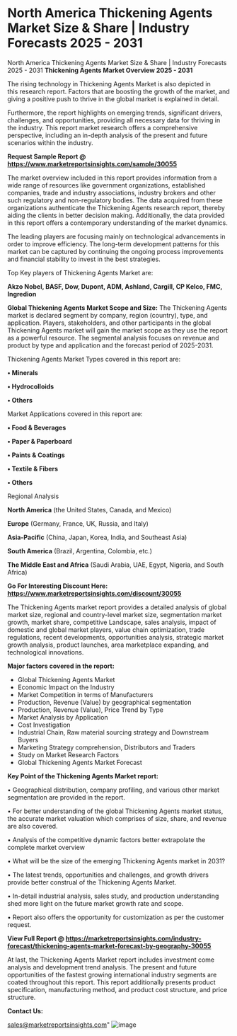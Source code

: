 # North America Thickening Agents Market Size & Share | Industry Forecasts 2025 - 2031
North America Thickening Agents Market Size & Share | Industry Forecasts 2025 - 2031
<Strong> Thickening Agents Market Overview 2025 - 2031</strong>

The rising technology in Thickening Agents Market is also depicted in this research report. Factors that are boosting the growth of the market, and giving a positive push to thrive in the global market is explained in detail.

Furthermore, the report highlights on emerging trends, significant drivers, challenges, and opportunities, providing all necessary data for thriving in the industry. This report market research offers a comprehensive perspective, including an in-depth analysis of the present and future scenarios within the industry.

<strong>Request Sample Report @ <a href=https://www.marketreportsinsights.com/sample/30055>https://www.marketreportsinsights.com/sample/30055</a></strong>

The market overview included in this report provides information from a wide range of resources like government organizations, established companies, trade and industry associations, industry brokers and other such regulatory and non-regulatory bodies. The data acquired from these organizations authenticate the Thickening Agents research report, thereby aiding the clients in better decision making. Additionally, the data provided in this report offers a contemporary understanding of the market dynamics.

The leading players are focusing mainly on technological advancements in order to improve efficiency. The long-term development patterns for this market can be captured by continuing the ongoing process improvements and financial stability to invest in the best strategies.

Top Key players of Thickening Agents Market are:

<strong>Akzo Nobel, BASF, Dow, Dupont, ADM, Ashland, Cargill, CP Kelco, FMC, Ingredion</strong>

<strong><b>Global Thickening Agents Market Scope and Size:</b></strong>
The Thickening Agents market is declared segment by company, region (country), type, and application. Players, stakeholders, and other participants in the global Thickening Agents market will gain the market scope as they use the report as a powerful resource. The segmental analysis focuses on revenue and product by type and application and the forecast period of 2025-2031.

Thickening Agents Market Types covered in this report are:

<strong>• Minerals

• Hydrocolloids

• Others</strong>

Market Applications covered in this report are:

<strong>• Food & Beverages

• Paper & Paperboard

• Paints & Coatings

• Textile & Fibers

• Others</strong> 

Regional Analysis

<strong>North America</strong> (the United States, Canada, and Mexico)

<strong>Europe</strong> (Germany, France, UK, Russia, and Italy)

<strong>Asia-Pacific</strong> (China, Japan, Korea, India, and Southeast Asia)

<strong>South America</strong> (Brazil, Argentina, Colombia, etc.)

<strong>The Middle East and Africa</strong> (Saudi Arabia, UAE, Egypt, Nigeria, and South Africa)

<strong>Go For Interesting Discount Here: <a href=https://www.marketreportsinsights.com/discount/30055>https://www.marketreportsinsights.com/discount/30055</a></strong>

The Thickening Agents market report provides a detailed analysis of global market size, regional and country-level market size, segmentation market growth, market share, competitive Landscape, sales analysis, impact of domestic and global market players, value chain optimization, trade regulations, recent developments, opportunities analysis, strategic market growth analysis, product launches, area marketplace expanding, and technological innovations.

<strong><b>Major factors covered in the report:</b></strong>
<ul>
  <li>Global Thickening Agents Market </li>
  <li>Economic Impact on the Industry</li>
  <li>Market Competition in terms of Manufacturers</li>
  <li>Production, Revenue (Value) by geographical segmentation</li>
  <li>Production, Revenue (Value), Price Trend by Type</li>
  <li>Market Analysis by Application</li>
  <li>Cost Investigation</li>
  <li>Industrial Chain, Raw material sourcing strategy and Downstream Buyers</li>
  <li>Marketing Strategy comprehension, Distributors and Traders</li>
  <li>Study on Market Research Factors</li>
  <li>Global Thickening Agents Market Forecast</li>
</ul>

<strong><b>Key Point of the Thickening Agents Market report:</b></strong>

• Geographical distribution, company profiling, and various other market segmentation are provided in the report.

• For better understanding of the global Thickening Agents market status, the accurate market valuation which comprises of size, share, and revenue are also covered.

• Analysis of the competitive dynamic factors better extrapolate the complete market overview

• What will be the size of the emerging Thickening Agents market in 2031?

• The latest trends, opportunities and challenges, and growth drivers provide better construal of the Thickening Agents Market.

• In-detail industrial analysis, sales study, and production understanding shed more light on the future market growth rate and scope.

• Report also offers the opportunity for customization as per the customer request.

<strong><b>View Full Report @ <a href=https://marketreportsinsights.com/industry-forecast/thickening-agents-market-forecast-by-geography-30055>https://marketreportsinsights.com/industry-forecast/thickening-agents-market-forecast-by-geography-30055</a></b></strong>


At last, the Thickening Agents Market report includes investment come analysis and development trend analysis. The present and future opportunities of the fastest growing international industry segments are coated throughout this report. This report additionally presents product specification, manufacturing method, and product cost structure, and price structure.

<strong>Contact Us:</strong>

sales@marketreportsinsights.com"
![image](https://github.com/user-attachments/assets/5a821e56-bae5-4945-bda3-09bbd38174dd)
